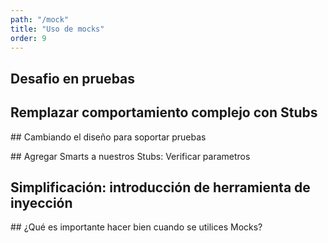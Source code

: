 ```yaml
---
path: "/mock"
title: "Uso de mocks"
order: 9
---
```


## Desafio en pruebas

## Remplazar comportamiento complejo con Stubs

## Cambiando el diseño para soportar pruebas

## Agregar Smarts a nuestros Stubs: Verificar parametros

## Simplificación: introducción de herramienta de inyección

## ¿Qué es importante hacer bien cuando se utilices Mocks?
